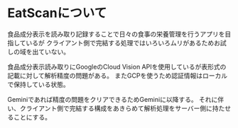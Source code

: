 # EatScanについて
食品成分表示を読み取り記録することで日々の食事の栄養管理を行うアプリを目指しているが
クライアント側で完結する処理ではいろいろムリがあるためお試しの域を出ていない。

食品成分表示読み取りにGoogleのCloud Vision APIを使用しているが表形式の記載に対して解析精度の問題がある。
またGCPを使うため認証情報はローカルで保持している状態。

Geminiであれば精度の問題をクリアできるためGeminiに以降する。
それに伴い、クライアント側で完結する構成をあきらめて解析処理をサーバー側に持たせることにする。
